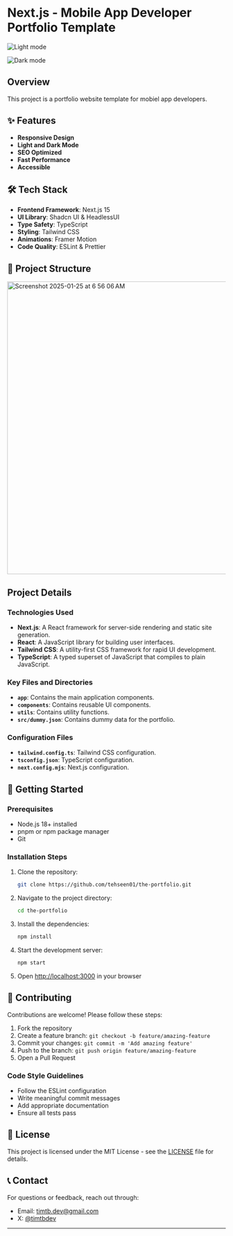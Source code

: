 # Next.js - Mobile App Developer Portfolio Template

![Light mode](https://github.com/user-attachments/assets/692674e7-6f6a-44e4-81a1-575911e009bf)

![Dark mode](https://github.com/user-attachments/assets/f2ad2e33-430a-4e02-a5f6-ef445aab4b06)

## Overview

This project is a portfolio website template for mobiel app developers.

## ✨ Features

- **Responsive Design**
- **Light and Dark Mode**
- **SEO Optimized**
- **Fast Performance**
- **Accessible**

## 🛠️ Tech Stack

- **Frontend Framework**: Next.js 15
- **UI Library**: Shadcn UI & HeadlessUI
- **Type Safety**: TypeScript
- **Styling**: Tailwind CSS
- **Animations**: Framer Motion
- **Code Quality**: ESLint & Prettier

## 📁 Project Structure

<img width="674" alt="Screenshot 2025-01-25 at 6 56 06 AM" src="https://github.com/user-attachments/assets/82b811bc-dccd-414c-8977-930fb6a20dc9" />

## Project Details

### Technologies Used

- **Next.js**: A React framework for server-side rendering and static site generation.
- **React**: A JavaScript library for building user interfaces.
- **Tailwind CSS**: A utility-first CSS framework for rapid UI development.
- **TypeScript**: A typed superset of JavaScript that compiles to plain JavaScript.

### Key Files and Directories

- **`app`**: Contains the main application components.
- **`components`**: Contains reusable UI components.
- **`utils`**: Contains utility functions.
- **`src/dummy.json`**: Contains dummy data for the portfolio.

### Configuration Files

- **`tailwind.config.ts`**: Tailwind CSS configuration.
- **`tsconfig.json`**: TypeScript configuration.
- **`next.config.mjs`**: Next.js configuration.

## 🚀 Getting Started

### Prerequisites

- Node.js 18+ installed
- pnpm or npm package manager
- Git

### Installation Steps

1. Clone the repository:

   ```sh
   git clone https://github.com/tehseen01/the-portfolio.git
   ```

2. Navigate to the project directory:

   ```sh
   cd the-portfolio
   ```

3. Install the dependencies:

   ```sh
   npm install
   ```

4. Start the development server:

   ```sh
   npm start
   ```

5. Open [http://localhost:3000](http://localhost:3000) in your browser

## 🤝 Contributing

Contributions are welcome! Please follow these steps:

1. Fork the repository
2. Create a feature branch: `git checkout -b feature/amazing-feature`
3. Commit your changes: `git commit -m 'Add amazing feature'`
4. Push to the branch: `git push origin feature/amazing-feature`
5. Open a Pull Request

### Code Style Guidelines

- Follow the ESLint configuration
- Write meaningful commit messages
- Add appropriate documentation
- Ensure all tests pass

## 📝 License

This project is licensed under the MIT License - see the [LICENSE](LICENSE) file for details.

## 📞 Contact

For questions or feedback, reach out through:

- Email: timtb.dev@gmail.com
- X: [@timtbdev](https://x.com/timtbdev)

---
